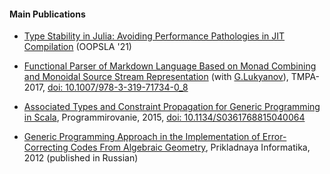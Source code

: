 #### Main Publications

* [Type Stability in Julia: Avoiding Performance Pathologies in JIT Compilation][stability] (OOPSLA '21)

*   [Functional Parser of Markdown Language Based on Monad Combining and Monoidal Source Stream Representation][1] (with [G.Lukyanov][Gosha]), TMPA-2017, [doi: 10.1007/978-3-319-71734-0_8][1doi]

*   [Associated Types and Constraint Propagation for Generic Programming in Scala][2], Programmirovanie, 2015, [doi: 10.1134/S0361768815040064][2doi]

*   [Generic Programming Approach in the Implementation of Error-Correcting Codes From Algebraic Geometry][3], Prikladnaya Informatika, 2012 (published in Russian)

[1]:    Papers/2018-TMPA-effects-vs-transformers-in-parsing.pdf
[1doi]: https://doi.org/10.1007/978-3-319-71734-0_8
[2]: Papers/2015-PCS-Scala-generics.pdf
[2doi]: https://doi.org/10.1134/S0361768815040064
[3]: Papers/2012-metaprogramming-to-decoding-en.pdf
[Gosha]: http://geo2a.github.io/ "Georgy Lukyanov web site"
[stability]: Projects/stability
